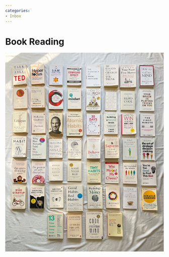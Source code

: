 ```yaml
---
categories:
- Inbox
---
```

# Book Reading

  

![](../files/24a50bf8-7ba9-4075-a365-1470ea67dbcb.png)